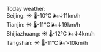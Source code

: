Today weather:  
Beijing: ☀️   🌡️-10°C 🌬️↓11km/h  
Tianjin: ☀️   🌡️-11°C 🌬️↓19km/h  
Shijiazhuang: ☀️   🌡️-12°C 🌬️↓4km/h  
Tangshan: ☀️   🌡️-11°C 🌬️↘10km/h  
